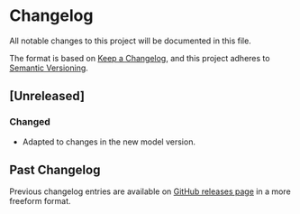 # Changelog

All notable changes to this project will be documented in this file.

The format is based on [Keep a Changelog](https://keepachangelog.com/en/1.0.0/), and this project adheres
to [Semantic Versioning](https://semver.org/spec/v2.0.0.html).

## [Unreleased]

### Changed

- Adapted to changes in the new model version.

## Past Changelog

Previous changelog entries are available on [GitHub releases page](https://github.com/fmidev/fmi-avi-messageconverter-tac/releases) in a more freeform format. 



